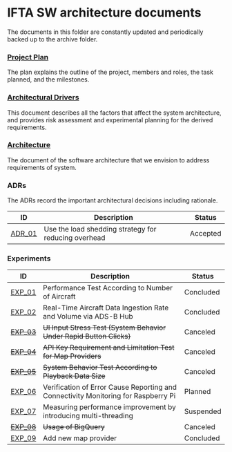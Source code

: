 # IFTA SW architecture documents

The documents in this folder are constantly updated and periodically backed up to the archive folder.

### [Project Plan](./project-plan.md)

The plan explains the outline of the project, members and roles, the task planned, and the milestones.

### [Architectural Drivers](./architectural-drivers.md)

This document describes all the factors that affect the system architecture, and provides risk assessment and experimental planning for the derived requirements.

### [Architecture](./architecture.md)

The document of the software architecture that we envision to address requirements of system.

### ADRs

The ADRs record the important architectural decisions including rationale.

| ID                                      | Description                                          | Status   |
| --------------------------------------- | ---------------------------------------------------- | -------- |
| [ADR_01](./ADRs/ADR01-load-shedding.md) | Use the load shedding strategy for reducing overhead | Accepted |

### Experiments

| ID                                                 | Description                                                  | Status    |
| -------------------------------------------------- | ------------------------------------------------------------ | --------- |
| [EXP_01](./experiments/exp01-aircraft-number.md)   | Performance Test According to Number of Aircraft             | Concluded |
| [EXP_02](./experiments/exp02-ingestion-rate.md)    | Real-Time Aircraft Data Ingestion Rate and Volume via ADS-B Hub | Concluded |
| [~~EXP_03~~](./experiments/exp03-stress-input.md)  | ~~UI Input Stress Test (System Behavior Under Rapid Button Clicks)~~ | Canceled  |
| [~~EXP_04~~](./experiments/exp04-map-api.md)       | ~~API Key Requirement and Limitation Test for Map Providers~~ | Canceled  |
| [~~EXP_05~~](./experiments/exp05-playback-size.md) | ~~System Behavior Test According to Playback Data Size~~     | Canceled  |
| [EXP_06](./experiments/exp06-pi-operation.md)      | Verification of Error Cause Reporting and Connectivity Monitoring for Raspberry Pi | Planned   |
| [EXP_07](./experiments/exp07-multi-thread.md)      | Measuring performance improvement by introducing multi-threading | Suspended |
| ~~[EXP_08](./experiments/exp08-big-query.md)~~     | ~~Usage of BigQuery~~                                        | Canceled  |
| [EXP_09](./experiments/exp09-new-map.md)           | Add new map provider                                         | Concluded |
